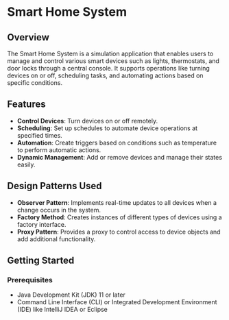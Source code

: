 # Smart Home System

## Overview
The Smart Home System is a simulation application that enables users to manage and control various smart devices such as lights, thermostats, and door locks through a central console. It supports operations like turning devices on or off, scheduling tasks, and automating actions based on specific conditions.

## Features
- **Control Devices**: Turn devices on or off remotely.
- **Scheduling**: Set up schedules to automate device operations at specified times.
- **Automation**: Create triggers based on conditions such as temperature to perform automatic actions.
- **Dynamic Management**: Add or remove devices and manage their states easily.

## Design Patterns Used
- **Observer Pattern**: Implements real-time updates to all devices when a change occurs in the system.
- **Factory Method**: Creates instances of different types of devices using a factory interface.
- **Proxy Pattern**: Provides a proxy to control access to device objects and add additional functionality.

## Getting Started

### Prerequisites
- Java Development Kit (JDK) 11 or later
- Command Line Interface (CLI) or Integrated Development Environment (IDE) like IntelliJ IDEA or Eclipse

